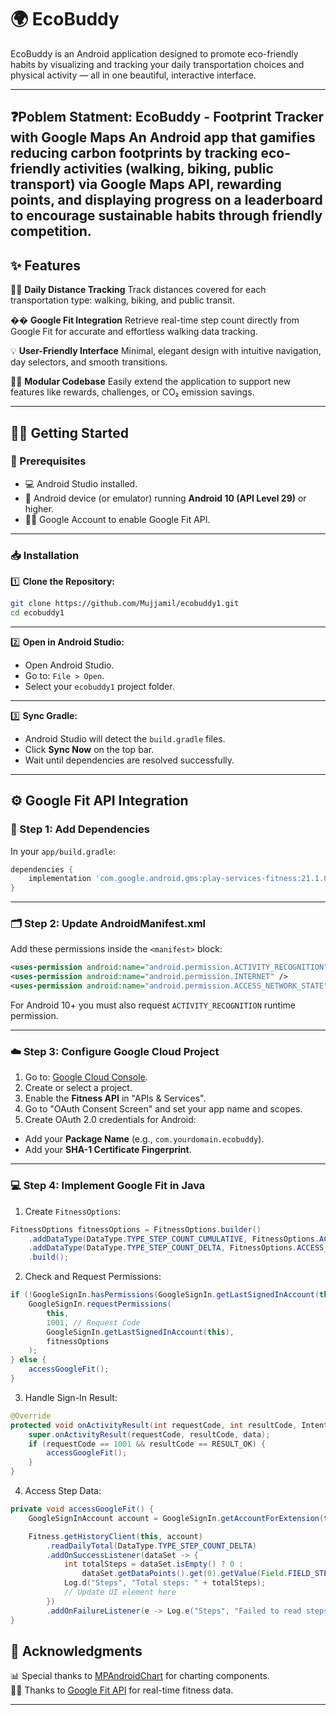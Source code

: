 # 🌍 EcoBuddy

EcoBuddy is an Android application designed to promote eco-friendly habits by visualizing and tracking your daily transportation choices and physical activity — all in one beautiful, interactive interface.

---
❓Poblem Statment:
EcoBuddy - Footprint Tracker with Google Maps
An Android app that gamifies reducing carbon footprints by tracking eco-friendly activities (walking, biking, public transport) via Google Maps API, rewarding points, and displaying progress on a leaderboard to encourage sustainable habits through friendly competition.
---

## ✨ Features

🚶‍♂️ **Daily Distance Tracking** Track distances covered for each transportation type: walking, biking, and public transit.

�� **Google Fit Integration** Retrieve real-time step count directly from Google Fit for accurate and effortless walking data tracking.

💡 **User-Friendly Interface** Minimal, elegant design with intuitive navigation, day selectors, and smooth transitions.

🧑‍💻 **Modular Codebase** Easily extend the application to support new features like rewards, challenges, or CO₂ emission savings.

---

## 🧑‍💻 Getting Started

### 🔧 Prerequisites

- 💻 Android Studio installed.
- 📱 Android device (or emulator) running **Android 10 (API Level 29)** or higher.
- 🧑‍💼 Google Account to enable Google Fit API.

---

### 📥 Installation

1️⃣ **Clone the Repository:**

```bash
git clone https://github.com/Mujjamil/ecobuddy1.git  
cd ecobuddy1
```

---

2️⃣ **Open in Android Studio:**

- Open Android Studio.
- Go to: `File > Open`.
- Select your `ecobuddy1` project folder.

---

3️⃣ **Sync Gradle:**

- Android Studio will detect the `build.gradle` files.
- Click **Sync Now** on the top bar.
- Wait until dependencies are resolved successfully.

---

## ⚙️ Google Fit API Integration

### 🧹 Step 1: Add Dependencies

In your `app/build.gradle`:

```gradle
dependencies {
    implementation 'com.google.android.gms:play-services-fitness:21.1.0'
}
```

---

### 🗂️ Step 2: Update AndroidManifest.xml

Add these permissions inside the `<manifest>` block:

```xml
<uses-permission android:name="android.permission.ACTIVITY_RECOGNITION" />
<uses-permission android:name="android.permission.INTERNET" />
<uses-permission android:name="android.permission.ACCESS_NETWORK_STATE" />
```

For Android 10+ you must also request `ACTIVITY_RECOGNITION` runtime permission.

---

### ☁️ Step 3: Configure Google Cloud Project

1. Go to: [Google Cloud Console](https://console.cloud.google.com/).
2. Create or select a project.
3. Enable the **Fitness API** in "APIs & Services".
4. Go to "OAuth Consent Screen" and set your app name and scopes.
5. Create OAuth 2.0 credentials for Android:

- Add your **Package Name** (e.g., `com.yourdomain.ecobuddy`).
- Add your **SHA-1 Certificate Fingerprint**.

---

### 💻 Step 4: Implement Google Fit in Java

1. Create `FitnessOptions`:

```java
FitnessOptions fitnessOptions = FitnessOptions.builder()
    .addDataType(DataType.TYPE_STEP_COUNT_CUMULATIVE, FitnessOptions.ACCESS_READ)
    .addDataType(DataType.TYPE_STEP_COUNT_DELTA, FitnessOptions.ACCESS_READ)
    .build();
```

2. Check and Request Permissions:

```java
if (!GoogleSignIn.hasPermissions(GoogleSignIn.getLastSignedInAccount(this), fitnessOptions)) {
    GoogleSignIn.requestPermissions(
        this,
        1001, // Request Code
        GoogleSignIn.getLastSignedInAccount(this),
        fitnessOptions
    );
} else {
    accessGoogleFit();
}
```

3. Handle Sign-In Result:

```java
@Override
protected void onActivityResult(int requestCode, int resultCode, Intent data) {
    super.onActivityResult(requestCode, resultCode, data);
    if (requestCode == 1001 && resultCode == RESULT_OK) {
        accessGoogleFit();
    }
}
```

4. Access Step Data:

```java
private void accessGoogleFit() {
    GoogleSignInAccount account = GoogleSignIn.getAccountForExtension(this, fitnessOptions);

    Fitness.getHistoryClient(this, account)
        .readDailyTotal(DataType.TYPE_STEP_COUNT_DELTA)
        .addOnSuccessListener(dataSet -> {
            int totalSteps = dataSet.isEmpty() ? 0 :
                dataSet.getDataPoints().get(0).getValue(Field.FIELD_STEPS).asInt();
            Log.d("Steps", "Total steps: " + totalSteps);
            // Update UI element here
        })
        .addOnFailureListener(e -> Log.e("Steps", "Failed to read steps.", e));
}
```

## 💖 Acknowledgments

📊 Special thanks to [MPAndroidChart](https://github.com/PhilJay/MPAndroidChart) for charting components.\
🏃‍♂️ Thanks to [Google Fit API](https://developers.google.com/fit) for real-time fitness data.

---




